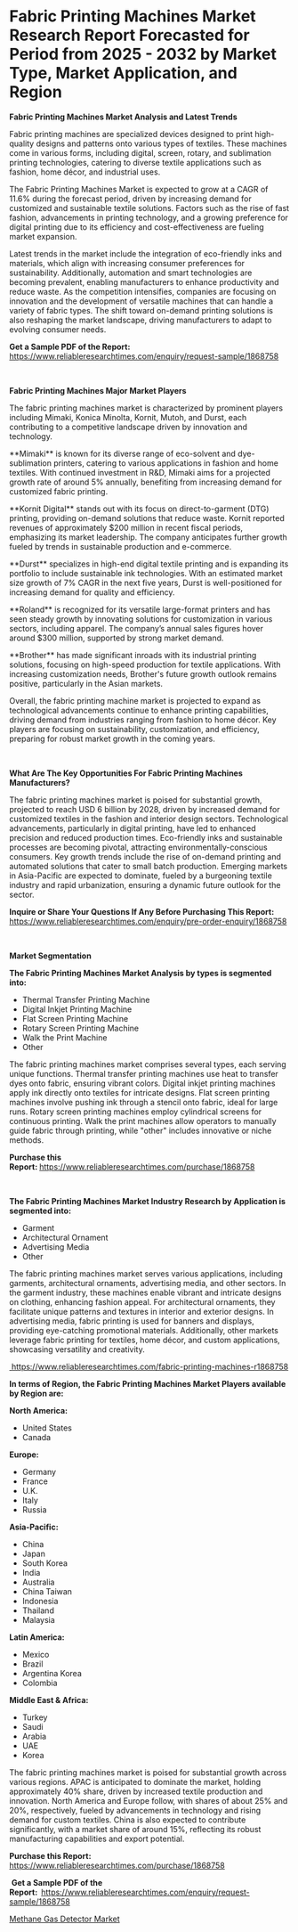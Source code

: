 <p><h1>Fabric Printing Machines Market Research Report Forecasted for Period from 2025 -  2032 by Market Type, Market Application, and Region</h1></p><p><strong>Fabric Printing Machines Market Analysis and Latest Trends</strong></p>
<p><p>Fabric printing machines are specialized devices designed to print high-quality designs and patterns onto various types of textiles. These machines come in various forms, including digital, screen, rotary, and sublimation printing technologies, catering to diverse textile applications such as fashion, home décor, and industrial uses. </p><p>The Fabric Printing Machines Market is expected to grow at a CAGR of 11.6% during the forecast period, driven by increasing demand for customized and sustainable textile solutions. Factors such as the rise of fast fashion, advancements in printing technology, and a growing preference for digital printing due to its efficiency and cost-effectiveness are fueling market expansion. </p><p>Latest trends in the market include the integration of eco-friendly inks and materials, which align with increasing consumer preferences for sustainability. Additionally, automation and smart technologies are becoming prevalent, enabling manufacturers to enhance productivity and reduce waste. As the competition intensifies, companies are focusing on innovation and the development of versatile machines that can handle a variety of fabric types. The shift toward on-demand printing solutions is also reshaping the market landscape, driving manufacturers to adapt to evolving consumer needs.</p></p>
<p><strong>Get a Sample PDF of the Report:&nbsp;</strong> <a href="https://www.reliableresearchtimes.com/enquiry/request-sample/1868758?utm_campaign=2334&utm_medium=2&utm_source=Github&utm_content=ia&utm_term=16022025&utm_id=fabric-printing-machines">https://www.reliableresearchtimes.com/enquiry/request-sample/1868758</a></p>
<p>&nbsp;</p>
<p><strong>Fabric Printing Machines Major Market Players</strong></p>
<p><p>The fabric printing machines market is characterized by prominent players including Mimaki, Konica Minolta, Kornit, Mutoh, and Durst, each contributing to a competitive landscape driven by innovation and technology.</p><p>**Mimaki** is known for its diverse range of eco-solvent and dye-sublimation printers, catering to various applications in fashion and home textiles. With continued investment in R&D, Mimaki aims for a projected growth rate of around 5% annually, benefiting from increasing demand for customized fabric printing.</p><p>**Kornit Digital** stands out with its focus on direct-to-garment (DTG) printing, providing on-demand solutions that reduce waste. Kornit reported revenues of approximately $200 million in recent fiscal periods, emphasizing its market leadership. The company anticipates further growth fueled by trends in sustainable production and e-commerce.</p><p>**Durst** specializes in high-end digital textile printing and is expanding its portfolio to include sustainable ink technologies. With an estimated market size growth of 7% CAGR in the next five years, Durst is well-positioned for increasing demand for quality and efficiency.</p><p>**Roland** is recognized for its versatile large-format printers and has seen steady growth by innovating solutions for customization in various sectors, including apparel. The company’s annual sales figures hover around $300 million, supported by strong market demand.</p><p>**Brother** has made significant inroads with its industrial printing solutions, focusing on high-speed production for textile applications. With increasing customization needs, Brother's future growth outlook remains positive, particularly in the Asian markets.</p><p>Overall, the fabric printing machine market is projected to expand as technological advancements continue to enhance printing capabilities, driving demand from industries ranging from fashion to home décor. Key players are focusing on sustainability, customization, and efficiency, preparing for robust market growth in the coming years.</p></p>
<p>&nbsp;</p>
<p><strong>What Are The Key Opportunities For Fabric Printing Machines Manufacturers?</strong></p>
<p><p>The fabric printing machines market is poised for substantial growth, projected to reach USD 6 billion by 2028, driven by increased demand for customized textiles in the fashion and interior design sectors. Technological advancements, particularly in digital printing, have led to enhanced precision and reduced production times. Eco-friendly inks and sustainable processes are becoming pivotal, attracting environmentally-conscious consumers. Key growth trends include the rise of on-demand printing and automated solutions that cater to small batch production. Emerging markets in Asia-Pacific are expected to dominate, fueled by a burgeoning textile industry and rapid urbanization, ensuring a dynamic future outlook for the sector.</p></p>
<p><strong>Inquire or Share Your Questions If Any Before Purchasing This Report:</strong> <a href="https://www.reliableresearchtimes.com/enquiry/pre-order-enquiry/1868758?utm_campaign=2334&utm_medium=2&utm_source=Github&utm_content=ia&utm_term=16022025&utm_id=fabric-printing-machines">https://www.reliableresearchtimes.com/enquiry/pre-order-enquiry/1868758</a></p>
<p>&nbsp;</p>
<p><strong>Market Segmentation</strong></p>
<p><strong>The Fabric Printing Machines Market Analysis by types is segmented into:</strong></p>
<p><ul><li>Thermal Transfer Printing Machine</li><li>Digital Inkjet Printing Machine</li><li>Flat Screen Printing Machine</li><li>Rotary Screen Printing Machine</li><li>Walk the Print Machine</li><li>Other</li></ul></p>
<p><p>The fabric printing machines market comprises several types, each serving unique functions. Thermal transfer printing machines use heat to transfer dyes onto fabric, ensuring vibrant colors. Digital inkjet printing machines apply ink directly onto textiles for intricate designs. Flat screen printing machines involve pushing ink through a stencil onto fabric, ideal for large runs. Rotary screen printing machines employ cylindrical screens for continuous printing. Walk the print machines allow operators to manually guide fabric through printing, while "other" includes innovative or niche methods.</p></p>
<p><strong>Purchase this Report:&nbsp;</strong><a href="https://www.reliableresearchtimes.com/purchase/1868758?utm_campaign=2334&utm_medium=2&utm_source=Github&utm_content=ia&utm_term=16022025&utm_id=fabric-printing-machines">https://www.reliableresearchtimes.com/purchase/1868758</a></p>
<p>&nbsp;</p>
<p><strong>The Fabric Printing Machines Market Industry Research by Application is segmented into:</strong></p>
<p><ul><li>Garment</li><li>Architectural Ornament </li><li>Advertising Media</li><li>Other</li></ul></p>
<p><p>The fabric printing machines market serves various applications, including garments, architectural ornaments, advertising media, and other sectors. In the garment industry, these machines enable vibrant and intricate designs on clothing, enhancing fashion appeal. For architectural ornaments, they facilitate unique patterns and textures in interior and exterior designs. In advertising media, fabric printing is used for banners and displays, providing eye-catching promotional materials. Additionally, other markets leverage fabric printing for textiles, home décor, and custom applications, showcasing versatility and creativity.</p></p>
<p><a href="https://www.reliableresearchtimes.com/fabric-printing-machines-r1868758?utm_campaign=2334&utm_medium=2&utm_source=Github&utm_content=ia&utm_term=16022025&utm_id=fabric-printing-machines">&nbsp;https://www.reliableresearchtimes.com/fabric-printing-machines-r1868758</a></p>
<p><strong>In terms of Region, the Fabric Printing Machines Market Players available by Region are:</strong></p>
<p>
    <p> <strong> North America: </strong>
        <ul>
            <li>United States</li>
            <li>Canada</li>
        </ul>
        </p> 
    <p> <strong> Europe: </strong>
        <ul>
            <li>Germany</li>
            <li>France</li>
            <li>U.K.</li>
            <li>Italy</li>
            <li>Russia</li>
        </ul>
        </p> 
    <p> <strong> Asia-Pacific: </strong>
        <ul>
            <li>China</li>
            <li>Japan</li>
            <li>South Korea</li>
            <li>India</li>
            <li>Australia</li>
            <li>China Taiwan</li>
            <li>Indonesia</li>
            <li>Thailand</li>
            <li>Malaysia</li>
        </ul>
        </p> 
    <p> <strong> Latin America: </strong>
        <ul>
            <li>Mexico</li>
            <li>Brazil</li>
            <li>Argentina Korea</li>
            <li>Colombia</li>
        </ul>
        </p> 
    <p> <strong> Middle East & Africa: </strong>
        <ul>
            <li>Turkey</li>
            <li>Saudi</li>
            <li>Arabia</li>
            <li>UAE</li>
            <li>Korea</li>
        </ul>
    </p>
    </p>
<p><p>The fabric printing machines market is poised for substantial growth across various regions. APAC is anticipated to dominate the market, holding approximately 40% share, driven by increased textile production and innovation. North America and Europe follow, with shares of about 25% and 20%, respectively, fueled by advancements in technology and rising demand for custom textiles. China is also expected to contribute significantly, with a market share of around 15%, reflecting its robust manufacturing capabilities and export potential.</p></p>
<p><strong>Purchase this Report: </strong><a href="https://www.reliableresearchtimes.com/purchase/1868758?utm_campaign=2334&utm_medium=2&utm_source=Github&utm_content=ia&utm_term=16022025&utm_id=fabric-printing-machines">https://www.reliableresearchtimes.com/purchase/1868758</a></p>
<p>&nbsp;<strong>Get a Sample PDF of the Report:&nbsp;&nbsp;</strong><a href="https://www.reliableresearchtimes.com/enquiry/request-sample/1868758?utm_campaign=2334&utm_medium=2&utm_source=Github&utm_content=ia&utm_term=16022025&utm_id=fabric-printing-machines">https://www.reliableresearchtimes.com/enquiry/request-sample/1868758</a></p>
<p><strong></strong></p>
<p><p><a href="https://github.com/dolorespeddico90/Market-Research-Report-List-1/blob/main/methane-gas-detector-market.md?utm_campaign=2334&utm_medium=2&utm_source=Github&utm_content=ia&utm_term=16022025&utm_id=fabric-printing-machines">Methane Gas Detector Market</a></p></p>